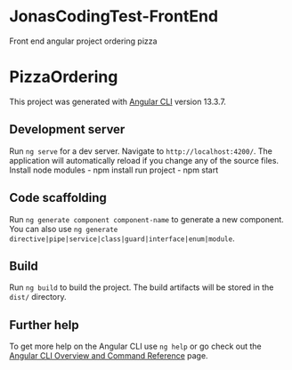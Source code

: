  
# JonasCodingTest-FrontEnd
Front end angular project ordering pizza

# PizzaOrdering

This project was generated with [Angular CLI](https://github.com/angular/angular-cli) version 13.3.7.

## Development server
Run `ng serve` for a dev server. Navigate to `http://localhost:4200/`. The application will automatically reload if you change any of the source files.
Install node modules - npm install
run project - npm start

## Code scaffolding

Run `ng generate component component-name` to generate a new component. You can also use `ng generate directive|pipe|service|class|guard|interface|enum|module`.

## Build

Run `ng build` to build the project. The build artifacts will be stored in the `dist/` directory.

## Further help

To get more help on the Angular CLI use `ng help` or go check out the [Angular CLI Overview and Command Reference](https://angular.io/cli) page.

